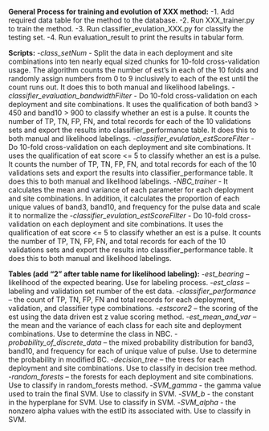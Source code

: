 **General Process for training and evolution of XXX method:**
-1. Add required data table for the method to the database.
-2. Run XXX_trainer.py to train the method.
-3. Run classifier_evulation_XXX.py for classify the testing set.
-4. Run evaluation_result to print the results in tabular form.

**Scripts:**
-*class_setNum* - Split the data in each deployment and site combinations into ten nearly equal sized chunks for 10-fold cross-validation usage. The algorithm counts the number of est’s in each of the 10 folds and randomly assign numbers from 0 to 9 inclusively to each of the est until the count runs out. It does this to both manual and likelihood labelings.
-*classifier_evaluation_bandwidthFilter* - Do 10-fold cross-validation on each deployment and site combinations. It uses the qualification of both band3 > 450 and band10 > 900 to classify whether an est is a pulse. It counts the number of TP, TN, FP, FN, and total records for each of the 10 validations sets and export the results into classifier_performance table. It does this to both manual and likelihood labelings.
-*classifier_evulation_estScoreFilter* - Do 10-fold cross-validation on each deployment and site combinations. It uses the qualification of eat score <= 5 to classify whether an est is a pulse. It counts the number of TP, TN, FP, FN, and total records for each of the 10 validations sets and export the results into classifier_performance table. It does this to both manual and likelihood labelings.
-*NBC_trainer* - It calculates the mean and variance of each parameter for each deployment and site combinations. In addition, it calculates the proportion of each unique values of band3, band10, and frequency for the pulse data and scale it to normalize the 
-*classifier_evulation_estScoreFilter* - Do 10-fold cross-validation on each deployment and site combinations. It uses the qualification of eat score <= 5 to classify whether an est is a pulse. It counts the number of TP, TN, FP, FN, and total records for each of the 10 validations sets and export the results into classifier_performance table. It does this to both manual and likelihood labelings.


**Tables (add “2” after table name for likelihood labeling):**
-*est_bearing* – likelihood of the expected bearing. Use for labeling process.-*est_class* – labeling and validation set number of the est data.-*classifier_performance* – the count of TP, TN, FP, FN and total records for each deployment, validation, and classifier type combinations.-*estscore2* – the scoring of the est using the data driven est z value scoring method.-*est_mean_and_var* – the mean and the variance of each class for each site and deployment combinations. Use to determine the class in NBC.-*probability_of_discrete_data* – the mixed probability distribution for band3, band10, and frequency for each of unique value of pulse. Use to determine the probability in modified BC.-*decision_tree* – the trees for each deployment and site combinations. Use to classify in decision tree method.-*random_forests* – the forests for each deployment and site combinations. Use to classify in random_forests method.
-*SVM_gamma* - the gamma value used to train the final SVM. Use to classify in SVM.
-*SVM_b* - the constant in the hyperplane for SVM. Use to classify in SVM.
-*SVM_alpha* - the nonzero alpha values with the estID its associated with. Use to classify in SVM.

